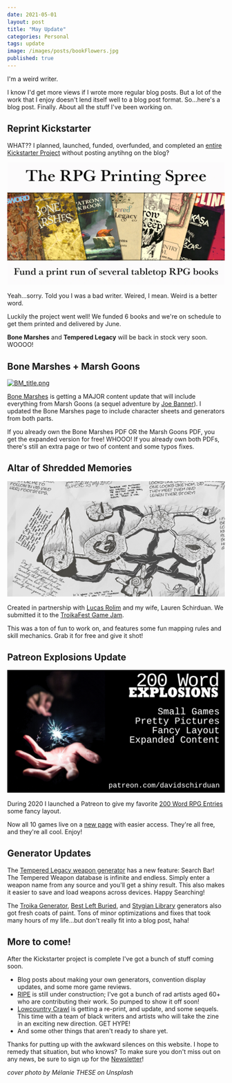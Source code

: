 ```yaml
---
date: 2021-05-01
layout: post
title: "May Update"
categories: Personal
tags: update
image: /images/posts/bookFlowers.jpg
published: true
---
```


I'm a weird writer.

I know I'd get more views if I wrote more regular blog posts. But a lot of the work that I enjoy doesn't lend itself well to a blog post format. So...here's a blog post. Finally. About all the stuff I've been working on.

## Reprint Kickstarter

WHAT?? I planned, launched, funded, overfunded, and completed an [entire Kickstarter Project](https://www.kickstarter.com/projects/technicalgrimoire/rpg-printing-spree) without posting anytihng on the blog?

[![reprint.png](/images/posts/reprint_ks.png)](https://www.kickstarter.com/projects/technicalgrimoire/rpg-printing-spree)

Yeah...sorry. Told you I was a bad writer. Weired, I mean. Weird is a better word.

Luckily the project went well! We funded 6 books and we're on schedule to get them printed and delivered by June. 

**Bone Marshes** and **Tempered Legacy** will be back in stock very soon. WOOOO!

## Bone Marshes + Marsh Goons

[![BM_title.png](/images/BM_title.png)](/bone-marshes)

[Bone Marshes](/bone-marshes) is getting a MAJOR content update that will include everything from Marsh Goons (a sequel adventure by [Joe Banner](https://joebanner.co.uk/)). I updated the Bone Marshes page to include character sheets and generators from both parts.

If you already own the Bone Marshes PDF OR the Marsh Goons PDF, you get the expanded version for free! WHOOO! If you already own both PDFs, there's still an extra page or two of content and some typos fixes.

## Altar of Shredded Memories

[![images/AltarMap.png](/images/AltarMap.png)](/files/Altar_of_Shredded_Memories.pdf)

Created in partnership with [Lucas Rolim](https://twitter.com/rolimllucas) and my wife, Lauren Schirduan. We submitted it to the [TroikaFest Game Jam](https://itch.io/jam/troikafest-2021).

This was a ton of fun to work on, and features some fun mapping rules and skill mechanics. Grab it for free and give it shot!

## Patreon Explosions Update

[![explosionLogo.png](/images/posts/explosionLogo.png)](/patreon)

During 2020 I launched a Patreon to give my favorite [200 Word RPG Entries](https://200wordrpg.github.io/) some fancy layout. 

Now all 10 games live on a [new page](/patreon) with easier access. They're all free, and they're all cool. Enjoy!

## Generator Updates

The [Tempered Legacy weapon generator](/tempered-legacy) has a new feature: Search Bar! The Tempered Weapon database is infinite and endless. Simply enter a weapon name from any source and you'll get a shiny result. This also makes it easier to save and load weapons across devices. Happy Searching!

The [Troika Generator](/troikagenerator), [Best Left Buried](leftburiedgenerator), and [Stygian Library](stygiangenerator) generators also got fresh coats of paint. Tons of minor optimizations and fixes that took many hours of my life...but don't really fit into a blog post, haha!

## More to come!

After the Kickstarter project is complete I've got a bunch of stuff coming soon.

- Blog posts about making your own generators, convention display updates, and some more game reviews.
- [RIPE](/ripe) is still under construction; I've got a bunch of rad artists aged 60+ who are contributing their work. So pumped to show it off soon!
- [Lowcountry Crawl](lowcountry-crawl) is getting a re-print, and update, and some sequels. This time with a team of black writers and artists who will take the zine in an exciting new direction. GET HYPE!
- And some other things that aren't ready to share yet.  

Thanks for putting up with the awkward silences on this website. I hope to remedy that situation, but who knows? To make sure you don't miss out on any news, be sure to sign up for the [Newsletter](/)!

_cover photo by Mélanie THESE on Unsplash_
